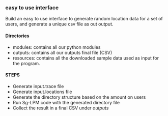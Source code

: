 ### easy to use interface

Build an easy to use interface to generate random location
data for a set of users, and generate a unique csv file as
out output.

#### Directories
*   modules: contains all our python modules
*   outputs: contains all our outputs final file (CSV)
*   resources: contains all the downloaded sample data
    used as input for the program.

#### STEPS
*   Generate input.trace file
*   Generate input.locations file
*   Generate the directory structure based on the amount on users
*   Run Sg-LPM code with the generated directory file
*   Collect the result in a final CSV under *outputs*